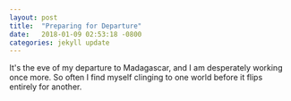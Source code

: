 ```yaml
---
layout: post
title:  "Preparing for Departure"
date:   2018-01-09 02:53:18 -0800
categories: jekyll update
---
```


It's the eve of my departure to Madagascar, and I am desperately working once more. So often I find myself clinging to one world before it flips entirely for another.
